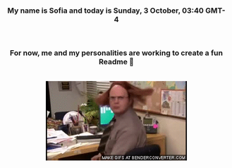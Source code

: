 


<div align="center">
<h3 >My name is Sofia and today is Sunday, 3 October, 03:40 GMT-4</h3><br>
<h3 >For now, me and my personalities are working to create a fun Readme 👋
</h3><br>
<img src='img/dwight.gif' alt='working...'/>
</div>
